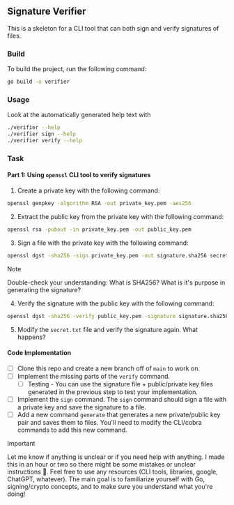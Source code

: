 ## Signature Verifier
This is a skeleton for a CLI tool that can both sign and verify signatures of files.

### Build
To build the project, run the following command:
```bash
go build -o verifier
```

### Usage
Look at the automatically generated help text with 
```bash
./verifier --help
./verifier sign --help
./verifier verify --help
```

### Task

#### Part 1: Using `openssl` CLI tool to verify signatures

1. Create a private key with the following command:
```bash
openssl genpkey -algorithm RSA -out private_key.pem -aes256
```
2. Extract the public key from the private key with the following command:
```bash
openssl rsa -pubout -in private_key.pem -out public_key.pem
```
3. Sign a file with the private key with the following command:
```bash
openssl dgst -sha256 -sign private_key.pem -out signature.sha256 secret.txt
```

> [!NOTE]
> Double-check your understanding: What is SHA256? What is it's purpose in generating the signature?

4. Verify the signature with the public key with the following command:
```bash
openssl dgst -sha256 -verify public_key.pem -signature signature.sha256 secret.txt
```
5. Modify the `secret.txt` file and verify the signature again. What happens?

#### Code Implementation
- [ ] Clone this repo and create a new branch off of `main` to work on.
- [ ] Implement the missing parts of the `verify` command. 
    - [ ] Testing - You can use the signature file + public/private key files generated in the previous step to test your implementation.
- [ ] Implement the `sign` command. The `sign` command should sign a file with a private key and save the signature to a file.
- [ ] Add a new command `generate` that generates a new private/public key pair and saves them to files. You'll need to modify the CLI/cobra commands to add this new command.

> [!IMPORTANT]
> Let me know if anything is unclear or if you need help with anything. I made this in an hour or two so there might be some mistakes or unclear instructions 😬.
> Feel free to use any resources (CLI tools, libraries, google, ChatGPT, whatever). The main goal is to familiarize yourself with Go, signing/crypto concepts, and to make sure you understand what you're doing!
> 